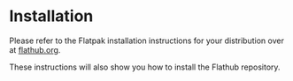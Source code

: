 # Installation

Please refer to the Flatpak installation instructions for your distribution over at [flathub.org](https://flathub.org/setup/).

These instructions will also show you how to install the Flathub repository.

